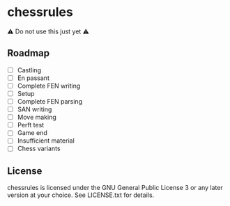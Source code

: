 chessrules
==========

:warning: Do not use this just yet :warning:

<!--
Features
--------

* [x] Parse FEN
* [ ] Validate chess positions

* [ ] Make moves
* [ ] Format principal variations

* [ ] Write FEN
* [ ] Validate variant chess positions
* [ ] Generate legal moves
* [ ] Write SAN
-->

Roadmap
-------

* [ ] Castling
* [ ] En passant
* [ ] Complete FEN writing
* [ ] Setup
* [ ] Complete FEN parsing
* [ ] SAN writing
* [ ] Move making
* [ ] Perft test
* [ ] Game end
* [ ] Insufficient material
* [ ] Chess variants

License
-------

chessrules is licensed under the GNU General Public License 3 or any later
version at your choice. See LICENSE.txt for details.
